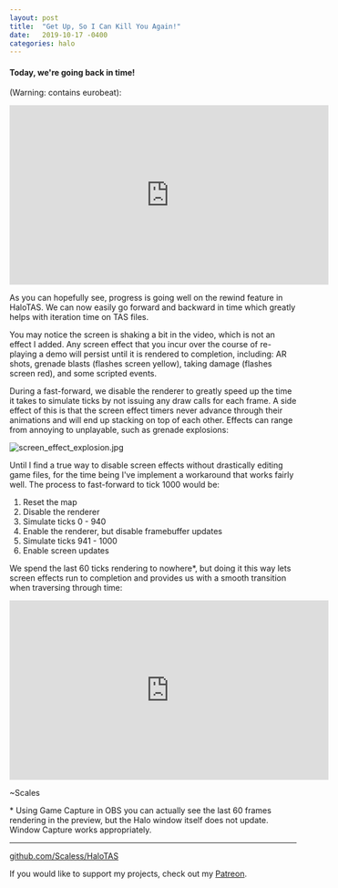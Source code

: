 ```yaml
---
layout: post
title:  "Get Up, So I Can Kill You Again!"
date:   2019-10-17 -0400
categories: halo
---
```


#### Today, we're going back in time!
(Warning: contains eurobeat):

<iframe width="560" height="315" src="https://www.youtube.com/embed/iyX9cpZZ-AI" frameborder="0" allow="accelerometer; autoplay; encrypted-media; gyroscope; picture-in-picture" allowfullscreen></iframe>

As you can hopefully see, progress is going well on the rewind feature in HaloTAS. We can now easily go forward and backward in time which greatly helps with iteration time on TAS files.

You may notice the screen is shaking a bit in the video, which is not an effect I added. Any screen effect that you incur over the course of re-playing a demo will persist until it is rendered to completion, including: AR shots, grenade blasts (flashes screen yellow), taking damage (flashes screen red), and some scripted events. 

During a fast-forward, we disable the renderer to greatly speed up the time it takes to simulate ticks by not issuing any draw calls for each frame. A side effect of this is that the screen effect timers never advance through their animations and will end up stacking on top of each other. Effects can range from annoying to unplayable, such as grenade explosions:

![screen_effect_explosion.jpg]({{site.baseurl}}/assets/screen_effect_explosion.jpg)

Until I find a true way to disable screen effects without drastically editing game files, for the time being I've implement a workaround that works fairly well. The process to fast-forward to tick 1000 would be:

1. Reset the map
2. Disable the renderer
3. Simulate ticks 0 - 940
4. Enable the renderer, but disable framebuffer updates
5. Simulate ticks 941 - 1000
6. Enable screen updates

We spend the last 60 ticks rendering to nowhere*, but doing it this way lets screen effects run to completion and provides us with a smooth transition when traversing through time:

<iframe width="560" height="315" src="https://www.youtube.com/embed/LUNra1tLzT4" frameborder="0" allow="accelerometer; autoplay; encrypted-media; gyroscope; picture-in-picture" allowfullscreen></iframe>

~Scales

\* Using Game Capture in OBS you can actually see the last 60 frames rendering in the preview, but the Halo window itself does not update. Window Capture works appropriately.

---

[github.com/Scaless/HaloTAS](https://github.com/Scaless/HaloTAS)

If you would like to support my projects, check out my [Patreon](https://www.patreon.com/scalesllc).